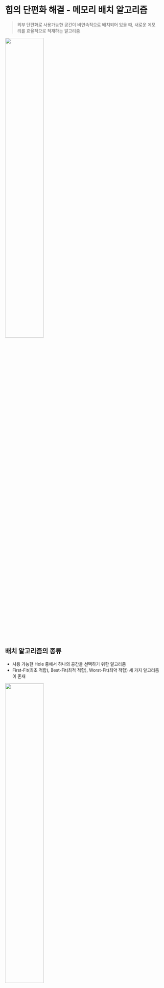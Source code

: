 # 힙의 단편화 해결 - 메모리 배치 알고리즘

> 외부 단편화로 사용가능한 공간이 비연속적으로 배치되어 있을 때, 새로운 메모리를 효율적으로 적재하는 알고리즘
> 

<img src="https://s3.us-west-2.amazonaws.com/secure.notion-static.com/5924a516-3b2f-4d50-8cfa-275bcf02d17e/Untitled.png?X-Amz-Algorithm=AWS4-HMAC-SHA256&X-Amz-Content-Sha256=UNSIGNED-PAYLOAD&X-Amz-Credential=AKIAT73L2G45EIPT3X45%2F20220917%2Fus-west-2%2Fs3%2Faws4_request&X-Amz-Date=20220917T145634Z&X-Amz-Expires=86400&X-Amz-Signature=c10e5e42f1cb420d1a3cae73619f8ce59626c7904a36a011cb585704fc3379b2&X-Amz-SignedHeaders=host&response-content-disposition=filename%20%3D%22Untitled.png%22&x-id=GetObject" width="50%" height="50%">







## 배치 알고리즘의 종류

- 사용 가능한 Hole 중에서 하나의 공간을 선택하기 위한 알고리즘
- First-Fit(최초 적합), Best-Fit(최적 적합), Worst-Fit(최악 적합) 세 가지 알고리즘이 존재

<img src="https://s3.us-west-2.amazonaws.com/secure.notion-static.com/72e23687-b9b9-4cf1-b6b2-9f658635188d/Untitled.png?X-Amz-Algorithm=AWS4-HMAC-SHA256&X-Amz-Content-Sha256=UNSIGNED-PAYLOAD&X-Amz-Credential=AKIAT73L2G45EIPT3X45%2F20220917%2Fus-west-2%2Fs3%2Faws4_request&X-Amz-Date=20220917T145637Z&X-Amz-Expires=86400&X-Amz-Signature=f298cd26a8ace566147f1c79c6c020681863367bc1071e4623760904cd558c38&X-Amz-SignedHeaders=host&response-content-disposition=filename%20%3D%22Untitled.png%22&x-id=GetObject" width="50%" height="50%">
    

**First-Fit**

- 최초로 발견되는 Hole에 배치하는 알고리즘
- 남은 메모리를 순차적으로 탐색하고, 이 프로세스가 할당될 수 있는 공간 중 최초의 공간에 배치

<img src="https://s3.us-west-2.amazonaws.com/secure.notion-static.com/dac00ae1-42c5-445e-bf9a-b813ea55816a/Untitled.png?X-Amz-Algorithm=AWS4-HMAC-SHA256&X-Amz-Content-Sha256=UNSIGNED-PAYLOAD&X-Amz-Credential=AKIAT73L2G45EIPT3X45%2F20220917%2Fus-west-2%2Fs3%2Faws4_request&X-Amz-Date=20220917T145640Z&X-Amz-Expires=86400&X-Amz-Signature=59eb11a182271e1afdcd670fe657e00ff08b3d700d8e887cbf7f4adc451f7d4d&X-Amz-SignedHeaders=host&response-content-disposition=filename%20%3D%22Untitled.png%22&x-id=GetObject" width="50%" height="50%">
    

**Best-Fit**

- 가장 최적의 Hole에 배치하는 알고리즘
- 남은 메모리를 전부 탐색하고, 이 프로세스가 할당되었을 때, 낭비되는 공간이 가장 적은 공간에 배치
- 단편화가 가장 적게 발생함
    
<img src="https://s3.us-west-2.amazonaws.com/secure.notion-static.com/1539aec6-63fb-4c13-ad7c-f29de40c4088/Untitled.png?X-Amz-Algorithm=AWS4-HMAC-SHA256&X-Amz-Content-Sha256=UNSIGNED-PAYLOAD&X-Amz-Credential=AKIAT73L2G45EIPT3X45%2F20220917%2Fus-west-2%2Fs3%2Faws4_request&X-Amz-Date=20220917T145643Z&X-Amz-Expires=86400&X-Amz-Signature=9aa559f59454becceb025802b87681c93514211d3fafabd01adfe4a9ca21e9ab&X-Amz-SignedHeaders=host&response-content-disposition=filename%20%3D%22Untitled.png%22&x-id=GetObject" width="50%" height="50%">
    

**Worst-Fit**

- 가장 큰 Hole에 배치하는 알고리즘
- 남은 메모리를 전부 탐색하고, 가장 큰 공간에 배치
- 낭비 공간이 크면, 이후에 해당 공간에 다른 프로세스를 추가적으로 배치할 수 있을 것을 기대하는 방식

<img src="https://s3.us-west-2.amazonaws.com/secure.notion-static.com/78634ffb-37c0-4543-8623-172b50a12044/Untitled.png?X-Amz-Algorithm=AWS4-HMAC-SHA256&X-Amz-Content-Sha256=UNSIGNED-PAYLOAD&X-Amz-Credential=AKIAT73L2G45EIPT3X45%2F20220917%2Fus-west-2%2Fs3%2Faws4_request&X-Amz-Date=20220917T145647Z&X-Amz-Expires=86400&X-Amz-Signature=6a3f3bf948087598877c0c80fbc0ffdb38de31597924a7bb47c9ba5986cd61c8&X-Amz-SignedHeaders=host&response-content-disposition=filename%20%3D%22Untitled.png%22&x-id=GetObject" width="50%" height="50%">

## 세 알고리즘의 효율성 비교

시뮬레이션 출처 - [링크](http://boron.physics.metu.edu.tr/ozdogan/OperatingSystems/ceng328/node182.html)

1. Worst-Fit이 성능이 가장 좋지 않음 (시간과 스토리지 활용률 감소 측면)
    - 정렬되지 않은 목록에 대해서 전체 탐색이 필요함
    - 남은 공간의 활용성보다 남은 공간을 적게 하는 것이 더 효율적이기 때문
2. 스토리지 활용률 측면에서 First-Fit과 Best-Fit의 성능은 비슷함
3. First-Fit이 시간 측면에서 일반적으로 성능이 더 좋음
    - Best-Fit도 정렬되지 않은 목록에 대해서 전체 탐색이 필요함

### 요약

- 스토리지 활용률
    - First-Fit = Best-Fit > Worst-Fit
- 시간
    - First-Fit > Best-Fit = Worst-Fit
- 종합
    - First-Fit > Best-Fit > Worst-Fit

### 세 알고리즘을 직접 구현해보자

```swift
enum FitAlgorithm : String {
    case firstFit
    case bestFit
    case worstFit
}

func allocToFitSpace(neededSize : Int, Algorithm : FitAlgorithm) -> String {
    
    var chosenIndex : Int = 0 // 선택된 메모리의 index
    var chosenSize : Int = 0 // 선택된 메모리 공간 
    var wastedSize : Int = 0 // 프로세스를 사용하고 낭비된 공간
    
    
    switch Algorithm {
    
    // 필요한 공간 <= 사용 가능한 공간 중 처음으로 true인 공간을 return
    case .firstFit:
    for (idx,value) in usableMemory.enumerated() {
        if neededSize <= value {
            chosenIndex = idx
            chosenSize = value
            wastedSize = value - neededSize
            break
        }
    }
        
    // 사용 가능한 공간을 모두 체크한 뒤, 낭비 공간이 가장 적은 공간을 return
    case .bestFit:

        // 필요 공간보다 큰 공간만 필터 -> 오름차순 정렬 -> 첫 번째 공간
        let fittestSpace = usableMemory.filter{$0 >= neededSize}.sorted()[0]
        
        chosenIndex = usableMemory.firstIndex(of: fittestSpace)!
        chosenSize = fittestSpace
        wastedSize = fittestSpace - neededSize
    
    // 사용 가능한 공간 중 가장 큰 공간을 return 
    case .worstFit:
        let maxSpace = usableMemory.max()!
        
        chosenIndex = usableMemory.firstIndex(of: maxSpace) ?? 0
        chosenSize = maxSpace
        wastedSize = maxSpace - neededSize
    }
    
    
    return "사용 가능한 메모리 공간 : \(usableMemory)\n선택 알고리즘 : \(Algorithm)\n선택된 메모리 index : \(chosenIndex)\n선택된 메모리 공간 : \(chosenSize)\n필요한 공간 : \(neededSize)\n낭비된 공간 : \(wastedSize)"
}

// 사용 가능한 공간 리스트
let usableMemory = [10,50,30,20,70,20,35,25,10]

print(allocToFitSpace(neededSize: 25, Algorithm: .firstFit))
print("---------------------------------------------------")
print(allocToFitSpace(neededSize: 25, Algorithm: .bestFit))
print("---------------------------------------------------")
print(allocToFitSpace(neededSize: 25, Algorithm: .worstFit))
```

### 실행 결과

<img src="https://s3.us-west-2.amazonaws.com/secure.notion-static.com/6ffc52d8-391d-4e19-b452-a40863d997bf/Untitled.png?X-Amz-Algorithm=AWS4-HMAC-SHA256&X-Amz-Content-Sha256=UNSIGNED-PAYLOAD&X-Amz-Credential=AKIAT73L2G45EIPT3X45%2F20220918%2Fus-west-2%2Fs3%2Faws4_request&X-Amz-Date=20220918T124423Z&X-Amz-Expires=86400&X-Amz-Signature=5b7e041f361a1d53380079a16500dd471d471a5f4dac9a5d0f5c2690c2dc97fd&X-Amz-SignedHeaders=host&response-content-disposition=filename%20%3D%22Untitled.png%22&x-id=GetObject" width="50%" height="50%">

- First-Fit
    - 필요 공간 25 이상인 2번째 Hole 50에 할당
- Best-Fit
    - 필요 공간 25 이상인 Hole 중, 25와 가장 차이가 적은 8번째 Hole 25에 할당
- Worst-Fit
    - Hole 리스트 중 가장 큰 공간인 5번째 Hole 70에 할당
